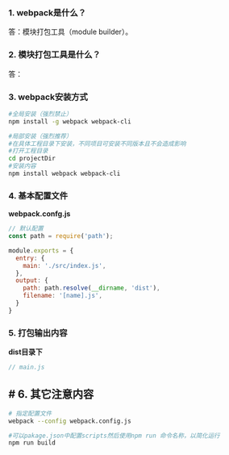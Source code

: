 
### 1. webpack是什么？

答：模块打包工具（module builder）。


### 2. 模块打包工具是什么？

答：

### 3. webpack安装方式

```bash
#全局安装（强烈禁止）
npm install -g webpack webpack-cli

#局部安装（强烈推荐）
#在具体工程目录下安装，不同项目可安装不同版本且不会造成影响
#打开工程目录
cd projectDir
#安装内容
npm install webpack webpack-cli
```

### 4. 基本配置文件

**webpack.confg.js**
```js
// 默认配置
const path = require('path');

module.exports = {
  entry: {
    main: './src/index.js',
  },
  output: {
    path: path.resolve(__dirname, 'dist'),
    filename: '[name].js',
  }
}
```

### 5. 打包输出内容

**dist目录下**
```js
// main.js
```

## # 6. 其它注意内容

```bash
# 指定配置文件
webpack --config webpack.config.js

#可以pakage.json中配置scripts然后使用npm run 命令名称，以简化运行
npm run build
```